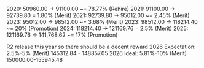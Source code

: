 2020: 50960.00 -> 91100.00 ~= 78.77% (Rehire)
2021: 91100.00 -> 92739.80 = 1.80% (Merit)
2021: 92739.80 -> 95012.00 ~= 2.45% (Merit)
2023: 95012.00 -> 98512.00 ~= 3.68% (Merit)
2023: 98512.00 -> 118214.40 ~= 20% (Promotion)
2024: 118214.40 -> 121169.76 = 2.5% (Merit)
2025: 121169.76 -> 141,768.62 ~= 17% (Promotion)

R2 release this year so there should be a decent reward
2026 Expectation: 2.5%-5% (Merit)
145312.84 - 148857.05
2026 Ideal: 5.81%-10% (Merit)
150000.00-155945.48